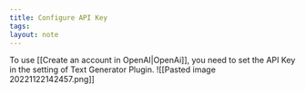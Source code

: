 ```yaml
---
title: Configure API Key
tags: 
layout: note 
---
```


To use [[Create an account in OpenAI|OpenAi]], you need to set the API Key in the setting of Text Generator Plugin.
![[Pasted image 20221122142457.png]]
